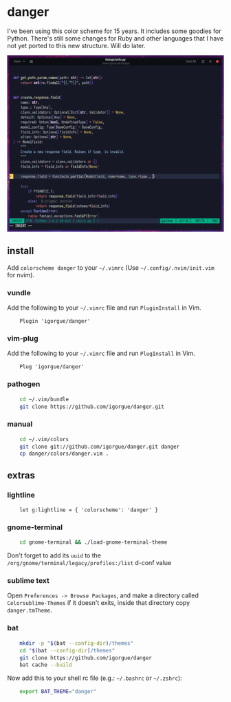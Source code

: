 # danger

I've been using this color scheme for 15 years. It includes some goodies for Python. There's still some changes for Ruby and other languages that I have not yet ported to this new structure. Will do later.

![Python Screenshot](https://github.com/igorgue/danger/raw/master/screenshots/python.png)

## install

Add `colorscheme danger` to your `~/.vimrc` (Use `~/.config/.nvim/init.vim` for nvim).

### vundle
Add the following to your `~/.vimrc` file and run `PluginInstall` in Vim.

```vim
    Plugin 'igorgue/danger'
```

### vim-plug
Add the following to your `~/.vimrc` file and run `PlugInstall` in Vim.

```vim
    Plug 'igorgue/danger'
```

### pathogen

```sh
    cd ~/.vim/bundle
    git clone https://github.com/igorgue/danger.git
```

### manual

```sh
    cd ~/.vim/colors
    git clone git://github.com/igorgue/danger.git danger
    cp danger/colors/danger.vim .
```

## extras

### lightline

```vim
    let g:lightline = { 'colorscheme': 'danger' }
```

### gnome-terminal

```sh
    cd gnome-terminal && ./load-gnome-terminal-theme
```

Don't forget to add its `uuid` to the `/org/gnome/terminal/legacy/profiles:/list` d-conf value

### sublime text

Open `Preferences -> Browse Packages`, and make a directory called `Colorsublime-Themes` if it doesn't exits, inside that directory copy `danger.tmTheme`.

### bat

```sh
    mkdir -p "$(bat --config-dir)/themes"
    cd "$(bat --config-dir)/themes"
    git clone https://github.com/igorgue/danger
    bat cache --build
```

Now add this to your shell rc file (e.g.: `~/.bashrc` or `~/.zshrc`):

```sh
    export BAT_THEME="danger"
```
